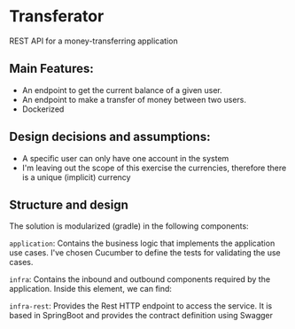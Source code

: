 # Transferator
REST API for a money-transferring application

## Main Features:
- An endpoint to get the current balance of a given user.
- An endpoint to make a transfer of money between two users.
- Dockerized
 
## Design decisions and assumptions:
- A specific user can only have one account in the system
- I'm leaving out the scope of this exercise the currencies, therefore there is a unique (implicit) currency

## Structure and design
The solution is modularized (gradle) in the following components:

`application`: Contains the business logic that implements the application use cases. 
I've chosen Cucumber to define the tests for validating the use cases.

`infra`: Contains the inbound and outbound components required by the application. Inside this element, we can find:

`infra-rest`: Provides the Rest HTTP endpoint to access the service. It is based in SpringBoot and provides the contract
definition using Swagger

